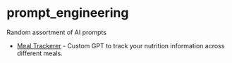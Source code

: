 # prompt_engineering

Random assortment of AI prompts

- [Meal Trackerer](./meal_trackerer) - Custom GPT to track your nutrition information across different meals.
